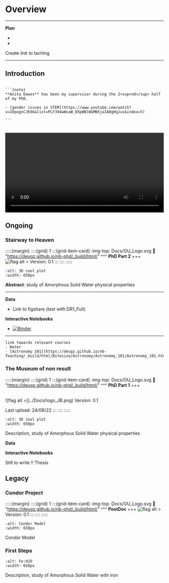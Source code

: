 # Overview

***
**Plan**

- 
-

Create link to taching 

***

## Introduction


````{margin} 

```{note} 
**Anita Dawes** has been my supervisor during the 2<sup>nd</sup> half of my PhD.

- [gender issues in STEM](https://www.youtube.com/watch?v=IDpognCJK9k&list=PLF394wWsaW_DXpWNlWGMN5jaIA0gHqJuv&index=5) 

```

````
<br>

<video src="../_static/videos/EU Space Awareness Career Interviews Anita Dawes, Astrochemist __ FULL 3 min version.mp4" width="100%" height="" controls>
  Your browser does not support the video tag.
</video>


## Ongoing

### Stairway to Heaven

:::::{margin} 
::::{grid} 1
:::{grid-item-card} 
:img-top: Docs/OU_Logo.svg
:link: "https://deugz.github.io/nb-phd/_build/html/"
^^^
**PhD Part 2** 
+++
![flag alt >](../Docs/logo_JB.png) Version: 0.1 
:::
::::
:::::


<article id="P1">
    
<div id="subdiv2">

```{image} Docs/3Dsuccess.png
:alt: 3D cool plot
:width: 650px
```

    
</div>
    
<div id="subdiv2">    
  
**Abstract**: study of Amorphous Solid Water physical properties
    
    
</div>
    
</article>

***


<article id="P1">
    
<div id="subdiv2">

**Data**

- Link to figshare
(test with DR1_Full)
    
</div>
    
<div id="subdiv2">
    
**Interactive Notebooks**

- [![Binder](https://mybinder.org/badge_logo.svg)](https://mybinder.org/v2/gh/Deugz/ASW_Data_Processing/HEAD?labpath=Data_Analysis_Binder.ipynb)


    
</div>
    
</article>

***

```{admonition} A bit of context
link towards relevant courses
- Water
- [Astronomy 101](https://deugz.github.io/nb-Teaching/_build/html/Bitesize/Astronomy/Astronomy_101/Astronomy_101.html)
```




### The Museum of non result

:::::{margin} 
::::{grid} 1
:::{grid-item-card} 
:img-top: Docs/OU_Logo.svg
:link: "https://deugz.github.io/nb-phd/_build/html/"
^^^
**PhD Part 1**
+++

<br>
![flag alt >](../Docs/logo_JB.png) Version: 0.1 

Last upload: 24/08/22
:::
::::
:::::

<article id="P1">
    
<div id="subdiv2">

```{image} Docs/Bench_And_Glovebox_Assembly_20-12-2019_IMG3.jpg
:alt: 3D cool plot
:width: 650px
```

    
</div>
    
<div id="subdiv2">    
  
Description, study of Amorphous Solid Water physical properties
    
    
</div>
    
</article>

**Data**
    
**Interactive Notebooks**

Still to write !! Thesis 


## Legacy


### Condor Project 

:::::{margin} 
::::{grid} 1
:::{grid-item-card} 
:img-top: Docs/OU_Logo.svg
:link: "https://deugz.github.io/nb-phd/_build/html/"
^^^
**PostDoc**
+++
![flag alt >](../Docs/logo_JB.png) Version: 0.1 
:::
::::
:::::

<article id="P1">
    
<div id="subdiv2">

```{image} Docs/Capture_Jim.PNG
:alt: Condor Model
:width: 650px
```

    
</div>
    
<div id="subdiv2">    
  
Condor Model
    
</div>
    
</article>

### First Steps

<article id="P1">
    
<div id="subdiv2">

```{image} Docs/FeH2O.png
:alt: Fe:H2O
:width: 650px
```

    
</div>
    
<div id="subdiv2">    
  
Description, study of Amorphous Solid Water with iron
</div>
    
</article>
